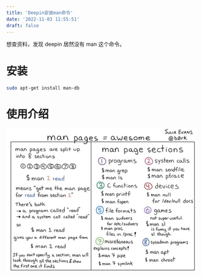 ```yaml
---
title: 'Deepin安装man命令'
date: '2022-11-03 11:55:51'
draft: false
---
```


想查资料，发现 deepin 居然没有 man 这个命令。

# 安装

```bash
sudo apt-get install man-db
```

# 使用介绍

![](2022-11-03-12-00-16.png)
